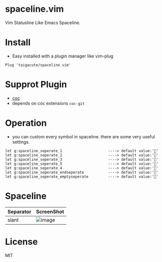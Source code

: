 # spaceline.vim

Vim Statusline Like Emacs Spaceline.

# Install

- Easy installed with a plugin manager like vim-plug

```
Plug 'taigacute/spaceline.vim'
```

# Supprot Plugin

- [coc](https://github.com/neoclide/coc.nvim)
- depends on coc extensions `coc-git`

# Operation

- you can custom every symbol in spaceline. there are some very useful settings.

```viml
let g:spaceline_seperate_1                     ----> default value:''
let g:spaceline_seperate_2                     ----> default value:''
let g:spaceline_seperate_3                     ----> default value:''
let g:spaceline_seperate_5                     ----> default value:''
let g:spaceline_seperate_4                     ----> default value:''
let g:spaceline_seperate_endseperate           ----> default value:''
let g:spaceline_seperate_emptyseperate         ----> default value:''

```

# Spaceline

| Separator | ScreenShot                                                                 |
| --------- | -------------------------------------------------------------------------- |
| slant     | ![image](https://github.com/taigacute/IMG/blob/master/spaceline/slant.png) |

# License

MIT
